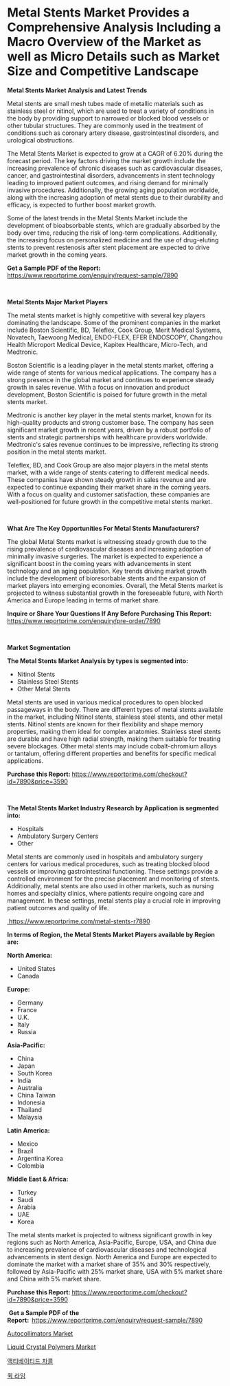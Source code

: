 <p><h1>Metal Stents Market Provides a Comprehensive Analysis Including a Macro Overview of the Market as well as Micro Details such as Market Size and Competitive Landscape</h1></p><p><strong>Metal Stents Market Analysis and Latest Trends</strong></p>
<p><p>Metal stents are small mesh tubes made of metallic materials such as stainless steel or nitinol, which are used to treat a variety of conditions in the body by providing support to narrowed or blocked blood vessels or other tubular structures. They are commonly used in the treatment of conditions such as coronary artery disease, gastrointestinal disorders, and urological obstructions.</p><p>The Metal Stents Market is expected to grow at a CAGR of 6.20% during the forecast period. The key factors driving the market growth include the increasing prevalence of chronic diseases such as cardiovascular diseases, cancer, and gastrointestinal disorders, advancements in stent technology leading to improved patient outcomes, and rising demand for minimally invasive procedures. Additionally, the growing aging population worldwide, along with the increasing adoption of metal stents due to their durability and efficacy, is expected to further boost market growth.</p><p>Some of the latest trends in the Metal Stents Market include the development of bioabsorbable stents, which are gradually absorbed by the body over time, reducing the risk of long-term complications. Additionally, the increasing focus on personalized medicine and the use of drug-eluting stents to prevent restenosis after stent placement are expected to drive market growth in the coming years.</p></p>
<p><strong>Get a Sample PDF of the Report:&nbsp;</strong> <a href="https://www.reportprime.com/enquiry/request-sample/7890">https://www.reportprime.com/enquiry/request-sample/7890</a></p>
<p>&nbsp;</p>
<p><strong>Metal Stents Major Market Players</strong></p>
<p><p>The metal stents market is highly competitive with several key players dominating the landscape. Some of the prominent companies in the market include Boston Scientific, BD, Teleflex, Cook Group, Merit Medical Systems, Novatech, Taewoong Medical, ENDO-FLEX, EFER ENDOSCOPY, Changzhou Health Microport Medical Device, Kapitex Healthcare, Micro-Tech, and Medtronic.</p><p>Boston Scientific is a leading player in the metal stents market, offering a wide range of stents for various medical applications. The company has a strong presence in the global market and continues to experience steady growth in sales revenue. With a focus on innovation and product development, Boston Scientific is poised for future growth in the metal stents market.</p><p>Medtronic is another key player in the metal stents market, known for its high-quality products and strong customer base. The company has seen significant market growth in recent years, driven by a robust portfolio of stents and strategic partnerships with healthcare providers worldwide. Medtronic's sales revenue continues to be impressive, reflecting its strong position in the metal stents market.</p><p>Teleflex, BD, and Cook Group are also major players in the metal stents market, with a wide range of stents catering to different medical needs. These companies have shown steady growth in sales revenue and are expected to continue expanding their market share in the coming years. With a focus on quality and customer satisfaction, these companies are well-positioned for future growth in the competitive metal stents market.</p></p>
<p>&nbsp;</p>
<p><strong>What Are The Key Opportunities For Metal Stents Manufacturers?</strong></p>
<p><p>The global Metal Stents market is witnessing steady growth due to the rising prevalence of cardiovascular diseases and increasing adoption of minimally invasive surgeries. The market is expected to experience a significant boost in the coming years with advancements in stent technology and an aging population. Key trends driving market growth include the development of bioresorbable stents and the expansion of market players into emerging economies. Overall, the Metal Stents market is projected to witness substantial growth in the foreseeable future, with North America and Europe leading in terms of market share.</p></p>
<p><strong>Inquire or Share Your Questions If Any Before Purchasing This Report:</strong> <a href="https://www.reportprime.com/enquiry/pre-order/7890">https://www.reportprime.com/enquiry/pre-order/7890</a></p>
<p>&nbsp;</p>
<p><strong>Market Segmentation</strong></p>
<p><strong>The Metal Stents Market Analysis by types is segmented into:</strong></p>
<p><ul><li>Nitinol Stents</li><li>Stainless Steel Stents</li><li>Other Metal Stents</li></ul></p>
<p><p>Metal stents are used in various medical procedures to open blocked passageways in the body. There are different types of metal stents available in the market, including Nitinol stents, stainless steel stents, and other metal stents. Nitinol stents are known for their flexibility and shape memory properties, making them ideal for complex anatomies. Stainless steel stents are durable and have high radial strength, making them suitable for treating severe blockages. Other metal stents may include cobalt-chromium alloys or tantalum, offering different properties and benefits for specific medical applications.</p></p>
<p><strong>Purchase this Report:&nbsp;</strong><a href="https://www.reportprime.com/checkout?id=7890&price=3590">https://www.reportprime.com/checkout?id=7890&price=3590</a></p>
<p>&nbsp;</p>
<p><strong>The Metal Stents Market Industry Research by Application is segmented into:</strong></p>
<p><ul><li>Hospitals</li><li>Ambulatory Surgery Centers</li><li>Other</li></ul></p>
<p><p>Metal stents are commonly used in hospitals and ambulatory surgery centers for various medical procedures, such as treating blocked blood vessels or improving gastrointestinal functioning. These settings provide a controlled environment for the precise placement and monitoring of stents. Additionally, metal stents are also used in other markets, such as nursing homes and specialty clinics, where patients require ongoing care and management. In these settings, metal stents play a crucial role in improving patient outcomes and quality of life.</p></p>
<p><a href="https://www.reportprime.com/metal-stents-r7890">&nbsp;https://www.reportprime.com/metal-stents-r7890</a></p>
<p><strong>In terms of Region, the Metal Stents Market Players available by Region are:</strong></p>
<p>
    <p> <strong> North America: </strong>
        <ul>
            <li>United States</li>
            <li>Canada</li>
        </ul>
        </p> 
    <p> <strong> Europe: </strong>
        <ul>
            <li>Germany</li>
            <li>France</li>
            <li>U.K.</li>
            <li>Italy</li>
            <li>Russia</li>
        </ul>
        </p> 
    <p> <strong> Asia-Pacific: </strong>
        <ul>
            <li>China</li>
            <li>Japan</li>
            <li>South Korea</li>
            <li>India</li>
            <li>Australia</li>
            <li>China Taiwan</li>
            <li>Indonesia</li>
            <li>Thailand</li>
            <li>Malaysia</li>
        </ul>
        </p> 
    <p> <strong> Latin America: </strong>
        <ul>
            <li>Mexico</li>
            <li>Brazil</li>
            <li>Argentina Korea</li>
            <li>Colombia</li>
        </ul>
        </p> 
    <p> <strong> Middle East & Africa: </strong>
        <ul>
            <li>Turkey</li>
            <li>Saudi</li>
            <li>Arabia</li>
            <li>UAE</li>
            <li>Korea</li>
        </ul>
    </p>
    </p>
<p><p>The metal stents market is projected to witness significant growth in key regions such as North America, Asia-Pacific, Europe, USA, and China due to increasing prevalence of cardiovascular diseases and technological advancements in stent design. North America and Europe are expected to dominate the market with a market share of 35% and 30% respectively, followed by Asia-Pacific with 25% market share, USA with 5% market share and China with 5% market share.</p></p>
<p><strong>Purchase this Report: </strong><a href="https://www.reportprime.com/checkout?id=7890&price=3590">https://www.reportprime.com/checkout?id=7890&price=3590</a></p>
<p>&nbsp;<strong>Get a Sample PDF of the Report:&nbsp;&nbsp;</strong><a href="https://www.reportprime.com/enquiry/request-sample/7890">https://www.reportprime.com/enquiry/request-sample/7890</a></p>
<p><strong></strong></p>
<p><p><a href="https://www.linkedin.com/pulse/autocollimators-market-comprehensive-report-its-share-amp-growth-pv1wf?trackingId=DlI5RT1zI%2FUAg%2FdhphosNw%3D%3D">Autocollimators Market</a></p><p><a href="https://www.linkedin.com/pulse/liquid-crystal-polymers-market-comprehensive-report-its-share-m2cqf?trackingId=tazCygVwkb9zDVFiJBHBKw%3D%3D">Liquid Crystal Polymers Market</a></p><p><a href="https://medium.com/@santiagoiza565682023/%ED%99%9C%EC%84%B1-%EC%88%AF-%EC%8B%9C%EC%9E%A5-%EB%B3%B4%EA%B3%A0%EC%84%9C%EB%8A%94%EC%9D%B4-%EC%8B%9C%EC%9E%A5%EC%9D%98-%EC%B5%9C%EC%8B%A0-%ED%8A%B8%EB%A0%8C%EB%93%9C-%EB%B0%8F-%EC%84%B1%EC%9E%A5-%EA%B8%B0%ED%9A%8C%EB%A5%BC-%EB%93%9C%EB%9F%AC%EB%83%85%EB%8B%88%EB%8B%A4-822163444026">액티베이티드 차콜</a></p><p><a href="https://medium.com/@briaabshire/%EB%B9%A0%EB%A5%B8-%EC%84%9D%ED%9A%8C-%EC%8B%9C%EC%9E%A5-%EA%B7%9C%EB%AA%A8%EB%8A%94-%EA%B8%80%EB%A1%9C%EB%B2%8C-%EC%82%B0%EC%97%85%EC%97%90%EC%84%9C-%EC%B5%9C%EA%B3%A0%EC%9D%98-%EB%A7%88%EC%BC%80%ED%8C%85-%EC%B1%84%EB%84%90%EC%9D%84-%EB%B3%B4%EC%97%AC%EC%A4%8D%EB%8B%88%EB%8B%A4-3987c86e77e0">퀵 라임</a></p></p>
